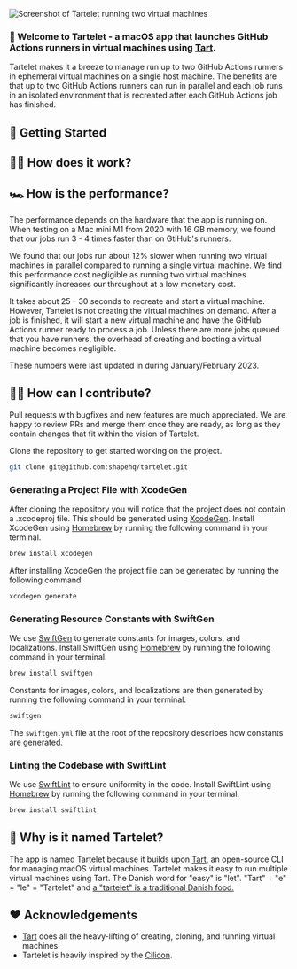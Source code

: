![Screenshot of Tartelet running two virtual machines](screenshot.png)

### 👋 Welcome to Tartelet - a macOS app that launches GitHub Actions runners in virtual machines using [Tart](https://github.com/cirruslabs/tart).

Tartelet makes it a breeze to manage run up to two GitHub Actions runners in ephemeral virtual machines on a single host machine. The benefits are that up to two GitHub Actions runners can run in parallel and each job runs in an isolated environment that is recreated after each GitHub Actions job has finished.

## 🚀 Getting Started

## 👨‍🔧 How does it work?

## 🏎 How is the performance?

The performance depends on the hardware that the app is running on. When testing on a Mac mini M1 from 2020 with 16 GB memory, we found that our jobs run 3 - 4 times faster than on GtiHub's runners.

We found that our jobs run about 12% slower when running two virtual machines in parallel compared to running a single virtual machine. We find this performance cost negligible as running two virtual machines significantly increases our throughput at a low monetary cost.

It takes about 25 - 30 seconds to recreate and start a virtual machine. However, Tartelet is not creating the virtual machines on demand. After a job is finished, it will start a new virtual machine and have the GitHub Actions runner ready to process a job. Unless there are more jobs queued that you have runners, the overhead of creating and booting a virtual machine becomes negligible.

These numbers were last updated in during January/February 2023.

## 👩‍💻 How can I contribute?

Pull requests with bugfixes and new features are much appreciated. We are happy to review PRs and merge them once they are ready, as long as they contain changes that fit within the vision of Tartelet.

Clone the repository to get started working on the project.

```bash
git clone git@github.com:shapehq/tartelet.git
```

### Generating a Project File with XcodeGen

After cloning the repository you will notice that the project does not contain a .xcodeproj file. This should be generated using [XcodeGen](https://github.com/yonaskolb/XcodeGen). Install XcodeGen using [Homebrew](https://brew.sh) by running the following command in your terminal.

```bash
brew install xcodegen
```

After installing XcodeGen the project file can be generated by running the following command.

```bash
xcodegen generate
```

### Generating Resource Constants with SwiftGen

We use [SwiftGen](https://github.com/SwiftGen/SwiftGen) to generate constants for images, colors, and localizations. Install SwiftGen using [Homebrew](https://brew.sh) by running the following command in your terminal.

```bash
brew install swiftgen
```

Constants for images, colors, and localizations are then generated by running the following command in your terminal.

```bash
swiftgen
```

The `swiftgen.yml` file at the root of the repository describes how constants are generated.

### Linting the Codebase with SwiftLint

We use [SwiftLint](https://github.com/realm/SwiftLint) to ensure uniformity in the code. Install SwiftLint using [Homebrew](https://brew.sh) by running the following command in your terminal.

```bash
brew install swiftlint
```

## 🤨 Why is it named Tartelet?

The app is named Tartelet because it builds upon [Tart](https://tart.run), an open-source CLI for managing macOS virtual machines. Tartelet makes it easy to run multiple virtual machines using Tart. The Danish word for "easy" is "let". "Tart" + "e" + "le" = "Tartelet" and [a "tartelet" is a traditional Danish food.](https://www.valdemarsro.dk/tarteletter-hoens-asparges/)

## ❤️ Acknowledgements

- [Tart](https://github.com/cirruslabs/tart) does all the heavy-lifting of creating, cloning, and running virtual machines.
- Tartelet is heavily inspired by the [Cilicon](https://github.com/traderepublic/Cilicon).
